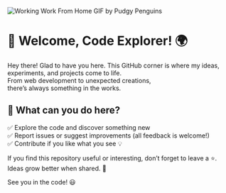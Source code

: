 
![Working Work From Home GIF by Pudgy Penguins](https://github.com/user-attachments/assets/a3a60c27-5209-47e4-bbdb-877d85eaad21)

# 🚀 Welcome, Code Explorer! 🌍  

Hey there! Glad to have you here. This GitHub corner is where my ideas, experiments, and projects come to life.  
From web development to unexpected creations,  
there’s always something in the works.  

## 🌟 What can you do here?  
✅ Explore the code and discover something new  
✅ Report issues or suggest improvements (all feedback is welcome!)  
✅ Contribute if you like what you see 💡  

If you find this repository useful or interesting, don’t forget to leave a ⭐.  
Ideas grow better when shared. 🚀  

See you in the code! 😃  

